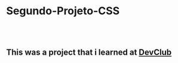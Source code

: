 <h1>Segundo-Projeto-CSS</h1>
<br>
<br>
<h2>This was a project that i learned at <a href="https://rodolfomori.com.br/devclub/">DevClub</a></h2>
